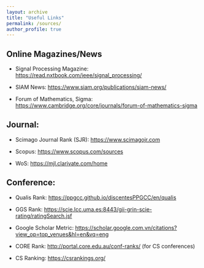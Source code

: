 ```yaml
---
layout: archive
title: "Useful Links"
permalink: /sources/
author_profile: true
---
```


Online Magazines/News
---
* Signal Processing Magazine: <a href="https://ppgcc.github.io/discentesPPGCC/en/qualis" style="color: green; text-decoration: underline; ">https://read.nxtbook.com/ieee/signal_processing/</a>

* SIAM News: <a href="https://ppgcc.github.io/discentesPPGCC/en/qualis" style="color: green; text-decoration: underline; ">https://www.siam.org/publications/siam-news/</a>

* Forum of Mathematics, Sigma: <a href="https://ppgcc.github.io/discentesPPGCC/en/qualis" style="color: green; text-decoration: underline; ">https://www.cambridge.org/core/journals/forum-of-mathematics-sigma</a>

Journal: 
---

* Scimago Journal Rank (SJR): <a href="https://www.scimagojr.com" style="color: green; text-decoration: underline; ">https://www.scimagojr.com</a> 

* Scopus:  <a href="https://www.scopus.com/sources.uri?zone=TopNavBar&origin=AuthorProfile" style="color: green; text-decoration: underline; ">https://www.scopus.com/sources</a>   

* WoS:  <a href="https://mjl.clarivate.com/home" style="color: green; text-decoration: underline; ">https://mjl.clarivate.com/home</a>     


Conference: 
---
* Qualis Rank: <a href="https://ppgcc.github.io/discentesPPGCC/en/qualis" style="color: green; text-decoration: underline; ">https://ppgcc.github.io/discentesPPGCC/en/qualis</a>  

* GGS Rank: <a href="https://scie.lcc.uma.es:8443/gii-grin-scie-rating/ratingSearch.jsf" style="color: green; text-decoration: underline; ">https://scie.lcc.uma.es:8443/gii-grin-scie-rating/ratingSearch.jsf</a>   

* Google Scholar Metric: <a href="https://scholar.google.com.vn/citations?view_op=top_venues&hl=en&vq=eng" style="color: green; text-decoration: underline; ">https://scholar.google.com.vn/citations?view_op=top_venues&hl=en&vq=eng</a>

* CORE Rank: <a href="http://portal.core.edu.au/conf-ranks/" style="color: green; text-decoration: underline; ">http://portal.core.edu.au/conf-ranks/</a>  (for CS conferences)

* CS Ranking:   <a href="https://csrankings.org/" style="color: green; text-decoration: underline; ">https://csrankings.org/</a>  

